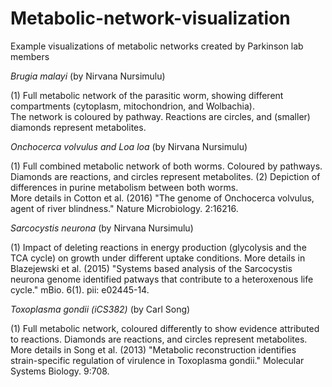 # Metabolic-network-visualization
Example visualizations of metabolic networks created by Parkinson lab members

*Brugia malayi* (by Nirvana Nursimulu)

(1) Full metabolic network of the parasitic worm, showing different compartments (cytoplasm, mitochondrion, and Wolbachia).  
The network is coloured by pathway.  Reactions are circles, and (smaller) diamonds represent metabolites.

*Onchocerca volvulus and Loa loa* (by Nirvana Nursimulu)

(1) Full combined metabolic network of both worms.  Coloured by pathways.  Diamonds are reactions, and circles represent metabolites.
(2) Depiction of differences in purine metabolism between both worms.  
More details in Cotton et al. (2016)  "The genome of Onchocerca volvulus, agent of river blindness." Nature Microbiology. 2:16216.

*Sarcocystis neurona* (by Nirvana Nursimulu)

(1) Impact of deleting reactions in energy production (glycolysis and the TCA cycle) on growth under different uptake conditions.
More details in Blazejewski et al. (2015)  "Systems based analysis of the Sarcocystis neurona genome identified patways that contribute to a heteroxenous life cycle." mBio. 6(1). pii: e02445-14.

*Toxoplasma gondii (iCS382)* (by Carl Song)

(1) Full metabolic network, coloured differently to show evidence attributed to reactions.  Diamonds are reactions, and circles represent metabolites.
More details in Song et al.  (2013)  "Metabolic reconstruction identifies strain-specific regulation of virulence in Toxoplasma gondii."  Molecular Systems Biology.  9:708.